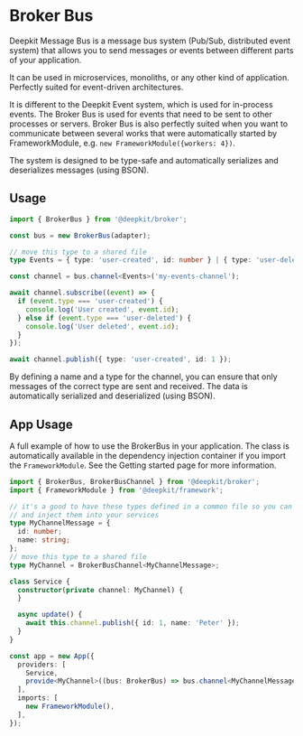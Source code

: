 # Broker Bus

Deepkit Message Bus is a message bus system (Pub/Sub, distributed event system) that allows you to send messages or events between different parts of your application.

It can be used in microservices, monoliths, or any other kind of application. Perfectly suited for event-driven architectures.  

It is different to the Deepkit Event system, which is used for in-process events. The Broker Bus is used for events that need to be sent to other processes or servers. Broker Bus is also perfectly suited when you want to communicate between several works that were automatically started by FrameworkModule, e.g. `new FrameworkModule({workers: 4})`.

The system is designed to be type-safe and automatically serializes and deserializes messages (using BSON).

## Usage

```typescript
import { BrokerBus } from '@deepkit/broker';

const bus = new BrokerBus(adapter);

// move this type to a shared file
type Events = { type: 'user-created', id: number } | { type: 'user-deleted', id: number };

const channel = bus.channel<Events>('my-events-channel');

await channel.subscribe((event) => {
  if (event.type === 'user-created') {
    console.log('User created', event.id);
  } else if (event.type === 'user-deleted') {
    console.log('User deleted', event.id);
  }
});

await channel.publish({ type: 'user-created', id: 1 });
```

By defining a name and a type for the channel, you can ensure that only messages of the correct type are sent and received.
The data is automatically serialized and deserialized (using BSON).

## App Usage

A full example of how to use the BrokerBus in your application.
The class is automatically available in the dependency injection container if you import the `FrameworkModule`.
See the Getting started page for more information.

```typescript
import { BrokerBus, BrokerBusChannel } from '@deepkit/broker';
import { FrameworkModule } from '@deepkit/framework';

// it's a good to have these types defined in a common file so you can reuse them
// and inject them into your services
type MyChannelMessage = {
  id: number;
  name: string;
};
// move this type to a shared file
type MyChannel = BrokerBusChannel<MyChannelMessage>;

class Service {
  constructor(private channel: MyChannel) {
  }

  async update() {
    await this.channel.publish({ id: 1, name: 'Peter' });
  }
}

const app = new App({
  providers: [
    Service,
    provide<MyChannel>((bus: BrokerBus) => bus.channel<MyChannelMessage>('my-channel')),
  ],
  imports: [
    new FrameworkModule(),
  ],
});
```
